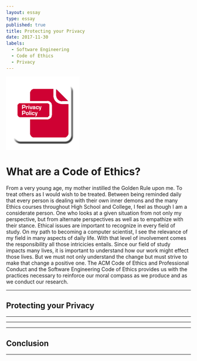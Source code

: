 ```yaml
---
layout: essay
type: essay
published: true
title: Protecting your Privacy
date: 2017-11-30
labels:
  - Software Engineering
  - Code of Ethics
  - Privacy
---
```


<img class="ui small left floated image" src="../images/privacy.png">

# What are a Code of Ethics?

  From a very young age, my mother instilled the Golden Rule upon me. To treat others as I would wish to be treated. Between being reminded daily that every person is dealing with their own inner demons and the many Ethics courses throughout High School and College, I feel as though I am a considerate person. One who looks at a given situation from not only my perspective, but from alternate perspectives as well as to empathize with their stance. Ethical issues are important to recognize in every field of study. On my path to becoming a computer scientist, I see the relevance of my field in many aspects of daily life. With that level of involvement comes the responsibility all those intricicies entails. Since our field of study impacts many lives, it is important to understand how our work might effect those lives. But we must not only understand the change but must strive to make that change a positive one. The ACM Code of Ethics and Professional Conduct and the Software Engineering Code of Ethics provides us with the practices necessary to reinforce our moral compass as we produce and as we conduct our research. 

<hr>

## Protecting your Privacy



<hr>



<hr>



<hr>
	
## Conclusion



<hr>
